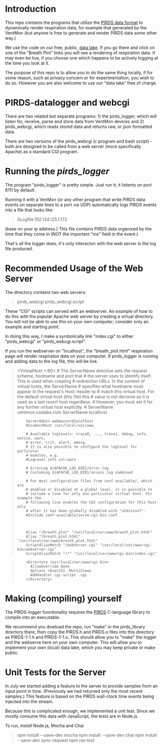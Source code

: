 

# Introduction

This repo contains the programs that utilize the [PIRDS data format](https://github.com/PubInv/PIRDS-respiration-data-standard) to dynamically
render respiration data, for example that generated by the VentMon
(but anyone is free to generate and render PIRDS data some other way.)

We use the code on our free, public, [data lake](http://ventmon.coslabs.com/).
If you go there and click on one of the "Breath Plot" links you will see a
rendering of respiration data. It may even be live, if you choose one which
happens to be actively logging at the time you look at it.

The purpose of this repo is to allow you to do the same thing locally, if for
some reason, such as privacy concern or for experimentation, you wish to do so.
However you are also welcome to use our "data lake" free of charge.

# PIRDS-datalogger and webcgi

There are two related but separate programs: 1) the pirds_logger, which will listen for, receive, parse and store data from VentMon devices and 2) pirds_webcgi, which reads stored data and returns raw, or json formatted data.

There are two versions of the pirds_webcgi (c program and bash script) - both are designed to be called from a web server (more specifically Apache) as a standard CGI program.

# Running the *pirds_logger*

The program "pirds_logger" is pretty simple. Just run it; it listents on port 6111
by default.

Running it with a VenMon (or any other program that write PIRDS data events on separate lines to a port via UDP) automatically logs PIRDS events into
a file that looks like:

> 0Logfile.192.134.125.1.173

(base on your ip address.) This file contains PIRDS data organized by the
time that they come in (NOT the important "ms" field in the event.)

That's all the logger does; it's only interacton with the web server is the log file produced.

# Recommended Usage of the Web Server

The directory contains two web servers:

> pirds_webcgi
> pirds_webcgi.script

These "CGI" scripts can served with an webserver. An example of how to do this
with the popular Apache web server by creating a virtual directory.
You will not be able to use this on your own computer;
consider only an example and starting point.

In doing this way, I make a symbolically link "index.cgi" to either "pirds_webcgi"
or "pirds_webcgi.script".

If you run the webserver on "localhost", the "breath_plot.html" respiration page
will render respiraton data on your computer.
If pirds_logger is running and adding
data to the log file, this will be live.

> <VirtualHost *:80>
>         # The ServerName directive sets the request scheme, hostname and port that
>         # the server uses to identify itself. This is used when creating
>         # redirection URLs. In the context of virtual hosts, the ServerName
>         # specifies what hostname must appear in the request's Host: header to
>         # match this virtual host. For the default virtual host (this file) this
>         # value is not decisive as it is used as a last resort host regardless.
>         # However, you must set it for any further virtual host explicitly.
>         # ServerName ventmon.coslabs.com
>         ServerName localhost
>
>         ServerAdmin webmaster@localhost
>         DocumentRoot /usr/local/var/www
>
>         # Available loglevels: trace8, ..., trace1, debug, info, notice, warn,
>         # error, crit, alert, emerg.
>         # It is also possible to configure the loglevel for particular
>         # modules, e.g.
>         #LogLevel info ssl:warn
>
>         # ErrorLog ${APACHE_LOG_DIR}/error.log
>         # CustomLog ${APACHE_LOG_DIR}/access.log combined
>
>         # For most configuration files from conf-available/, which are
>         # enabled or disabled at a global level, it is possible to
>         # include a line for only one particular virtual host. For example the
>         # following line enables the CGI configuration for this host only
>         # after it has been globally disabled with "a2disconf".
>         #Include conf-available/serve-cgi-bin.conf
>
>
>
>         Alias "/breath_plot" "/usr/local/var/www/breath_plot.html"
>         Alias "/breath_plot.html" "/usr/local/var/www/breath_plot.html"
>         ScriptAliasMatch "/webserver.cgi" "/usr/local/var/www/cgi-bin/webserver.cgi"
>         ScriptAliasMatch "/*" "/usr/local/var/www/cgi-bin/index.cgi"

>         <Directory /usr/local/var/www/cgi-bin>
>           AllowOverride None
>           Options +ExecCGI -MultiViews
>           AddHandler cgi-script .cgi
>         </Directory>
>
> </VirtualHost>


# Making (compiling) yourself

The PIRDS-logger functionality requires the [PIRDS](https://github.com/PubInv/PIRDS-respiration-data-standard/tree/master/pirds_library) C-language library to compile into an
executable.

We recommend you dowload the repo, run "make" in the pirds_library directory there, then copy the PIRDS.h and PIRDS.o files into this directory as PIRDS-1-1.h and PIRDS-1-1.o.
This should allow you to "make" the logger and the webserve here on your own computer.
This will allow you to implement your own (local) data lake, which you may keep private or make public.


# Unit Tests for the Server

In July we started adding a feature to the server to provide samples from
an input point in time. (Previously we had returned only the most recent samples.)
This feature is based on the PIRDS wall-clock time events being
injected into the stream.

Because this is complicated enough, we implemented a unit test.
Since we mostly consume this data with JavaScript, the tests are in
Node.js.

To run, install Node.js, Mocha and Chai

> npm install --save-dev mocha
> npm install --save-dev chai
> npm install --save-dev sync-request
> npm run test
